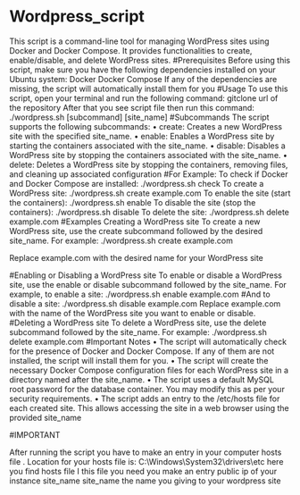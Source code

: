 # Wordpress_script
This script is a command-line tool for managing WordPress sites using Docker and 
Docker Compose. It provides functionalities to create, enable/disable, and delete 
WordPress sites.
#Prerequisites
Before using this script, make sure you have the following dependencies installed on 
your Ubuntu system:
Docker
Docker Compose
If any of the dependencies are missing, the script will automatically install them for 
you
#Usage
To use this script, open your terminal and run the following command:
gitclone url of the repository 
After that you see script file then run this command:
./wordpress.sh [subcommand] [site_name]
#Subcommands
The script supports the following subcommands:
• create: Creates a new WordPress site with the specified site_name.
• enable: Enables a WordPress site by starting the containers associated with the 
site_name.
• disable: Disables a WordPress site by stopping the containers associated with 
the site_name.
• delete: Deletes a WordPress site by stopping the containers, removing files, 
and cleaning up associated configuration
#For Example:
To check if Docker and Docker Compose are installed: ./wordpress.sh check
To create a WordPress site: ./wordpress.sh create example.com
To enable the site (start the containers): ./wordpress.sh enable
To disable the site (stop the containers): ./wordpress.sh disable
To delete the site: ./wordpress.sh delete example.com
#Examples
Creating a WordPress site
To create a new WordPress site, use the create subcommand followed by the desired 
site_name. For example:
./wordpress.sh create example.com

Replace example.com with the desired name for your WordPress site

#Enabling or Disabling a WordPress site
To enable or disable a WordPress site, use the enable or disable subcommand 
followed by the site_name. For example, to enable a site:
./wordpress.sh enable example.com
#And to disable a site:
./wordpress.sh disable example.com
Replace example.com with the name of the WordPress site you want to enable or 
disable.
#Deleting a WordPress site
To delete a WordPress site, use the delete subcommand followed by the site_name. 
For example:
./wordpress.sh delete example.com
#Important Notes
• The script will automatically check for the presence of Docker and Docker 
Compose. If any of them are not installed, the script will install them for you.
• The script will create the necessary Docker Compose configuration files for 
each WordPress site in a directory named after the site_name.
• The script uses a default MySQL root password  for the database 
container. You may modify this as per your security requirements.
• The script adds an entry to the /etc/hosts file for each created site. This allows 
accessing the site in a web browser using the provided site_name

#IMPORTANT

After running the script you have to make an entry in your computer hosts file . 
Location for your hosts file is:
C:\Windows\System32\drivers\etc
here you find hosts file 
I this file you need you make an entry 
public ip of your instance site_name 
site_name the name you giving to your wordpress site
